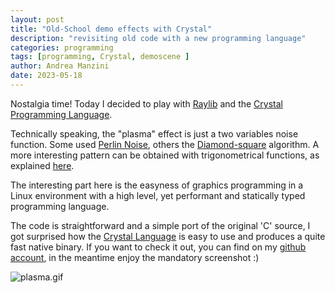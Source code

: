 ```yaml
---
layout: post
title: "Old-School demo effects with Crystal"
description: "revisiting old code with a new programming language"
categories: programming
tags: [programming, Crystal, demoscene ]
author: Andrea Manzini
date: 2023-05-18
---
```


Nostalgia time! Today I decided to play with [Raylib](https://www.raylib.com/index.html) and the [Crystal Programming Language](https://crystal-lang.org/).

Technically speaking, the "plasma" effect is just a two variables noise function. Some used [Perlin Noise](https://en.wikipedia.org/wiki/Perlin_noise), others the [Diamond-square](https://en.wikipedia.org/wiki/Diamond-square_algorithm) algorithm. A more interesting pattern can be obtained with trigonometrical functions, as explained [here](https://lodev.org/cgtutor/plasma.html).

The interesting part here is the easyness of graphics programming in a Linux environment with a high level, yet performant and statically typed programming language.

The code is straightforward and a simple port of the original 'C' source, I got surprised how the [Crystal Language](https://crystal-lang.org/) is easy to use and produces a quite fast native binary. If you want to check it out, you can find on my [github account](https://github.com/ilmanzo/plasmademo), in the meantime enjoy the mandatory screenshot :)

![plasma.gif](/img/plasma.gif)